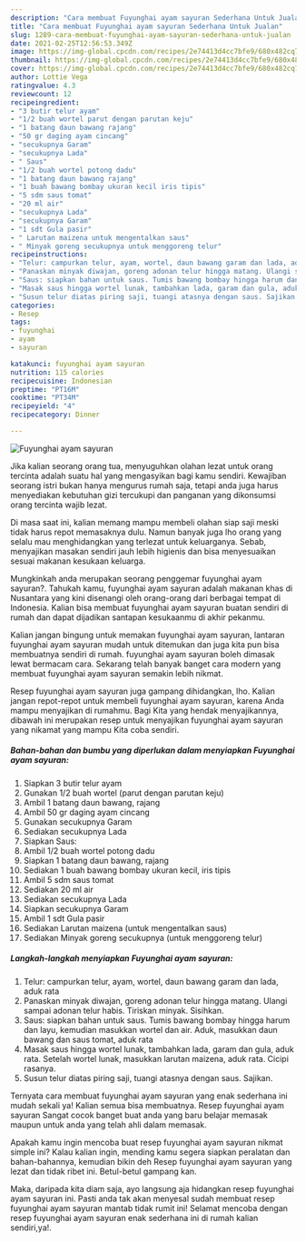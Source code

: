 ```yaml
---
description: "Cara membuat Fuyunghai ayam sayuran Sederhana Untuk Jualan"
title: "Cara membuat Fuyunghai ayam sayuran Sederhana Untuk Jualan"
slug: 1289-cara-membuat-fuyunghai-ayam-sayuran-sederhana-untuk-jualan
date: 2021-02-25T12:56:53.349Z
image: https://img-global.cpcdn.com/recipes/2e74413d4cc7bfe9/680x482cq70/fuyunghai-ayam-sayuran-foto-resep-utama.jpg
thumbnail: https://img-global.cpcdn.com/recipes/2e74413d4cc7bfe9/680x482cq70/fuyunghai-ayam-sayuran-foto-resep-utama.jpg
cover: https://img-global.cpcdn.com/recipes/2e74413d4cc7bfe9/680x482cq70/fuyunghai-ayam-sayuran-foto-resep-utama.jpg
author: Lottie Vega
ratingvalue: 4.3
reviewcount: 12
recipeingredient:
- "3 butir telur ayam"
- "1/2 buah wortel parut dengan parutan keju"
- "1 batang daun bawang rajang"
- "50 gr daging ayam cincang"
- "secukupnya Garam"
- "secukupnya Lada"
- " Saus"
- "1/2 buah wortel potong dadu"
- "1 batang daun bawang rajang"
- "1 buah bawang bombay ukuran kecil iris tipis"
- "5 sdm saus tomat"
- "20 ml air"
- "secukupnya Lada"
- "secukupnya Garam"
- "1 sdt Gula pasir"
- " Larutan maizena untuk mengentalkan saus"
- " Minyak goreng secukupnya untuk menggoreng telur"
recipeinstructions:
- "Telur: campurkan telur, ayam, wortel, daun bawang garam dan lada, aduk rata"
- "Panaskan minyak diwajan, goreng adonan telur hingga matang. Ulangi sampai adonan telur habis. Tiriskan minyak. Sisihkan."
- "Saus: siapkan bahan untuk saus. Tumis bawang bombay hingga harum dan layu, kemudian masukkan wortel dan air. Aduk, masukkan daun bawang dan saus tomat, aduk rata"
- "Masak saus hingga wortel lunak, tambahkan lada, garam dan gula, aduk rata. Setelah wortel lunak, masukkan larutan maizena, aduk rata. Cicipi rasanya."
- "Susun telur diatas piring saji, tuangi atasnya dengan saus. Sajikan."
categories:
- Resep
tags:
- fuyunghai
- ayam
- sayuran

katakunci: fuyunghai ayam sayuran 
nutrition: 115 calories
recipecuisine: Indonesian
preptime: "PT16M"
cooktime: "PT34M"
recipeyield: "4"
recipecategory: Dinner

---
```



![Fuyunghai ayam sayuran](https://img-global.cpcdn.com/recipes/2e74413d4cc7bfe9/680x482cq70/fuyunghai-ayam-sayuran-foto-resep-utama.jpg)

Jika kalian seorang orang tua, menyuguhkan olahan lezat untuk orang tercinta adalah suatu hal yang mengasyikan bagi kamu sendiri. Kewajiban seorang istri bukan hanya mengurus rumah saja, tetapi anda juga harus menyediakan kebutuhan gizi tercukupi dan panganan yang dikonsumsi orang tercinta wajib lezat.

Di masa  saat ini, kalian memang mampu membeli olahan siap saji meski tidak harus repot memasaknya dulu. Namun banyak juga lho orang yang selalu mau menghidangkan yang terlezat untuk keluarganya. Sebab, menyajikan masakan sendiri jauh lebih higienis dan bisa menyesuaikan sesuai makanan kesukaan keluarga. 



Mungkinkah anda merupakan seorang penggemar fuyunghai ayam sayuran?. Tahukah kamu, fuyunghai ayam sayuran adalah makanan khas di Nusantara yang kini disenangi oleh orang-orang dari berbagai tempat di Indonesia. Kalian bisa membuat fuyunghai ayam sayuran buatan sendiri di rumah dan dapat dijadikan santapan kesukaanmu di akhir pekanmu.

Kalian jangan bingung untuk memakan fuyunghai ayam sayuran, lantaran fuyunghai ayam sayuran mudah untuk ditemukan dan juga kita pun bisa membuatnya sendiri di rumah. fuyunghai ayam sayuran boleh dimasak lewat bermacam cara. Sekarang telah banyak banget cara modern yang membuat fuyunghai ayam sayuran semakin lebih nikmat.

Resep fuyunghai ayam sayuran juga gampang dihidangkan, lho. Kalian jangan repot-repot untuk membeli fuyunghai ayam sayuran, karena Anda mampu menyajikan di rumahmu. Bagi Kita yang hendak menyajikannya, dibawah ini merupakan resep untuk menyajikan fuyunghai ayam sayuran yang nikamat yang mampu Kita coba sendiri.

<!--inarticleads1-->

##### Bahan-bahan dan bumbu yang diperlukan dalam menyiapkan Fuyunghai ayam sayuran:

1. Siapkan 3 butir telur ayam
1. Gunakan 1/2 buah wortel (parut dengan parutan keju)
1. Ambil 1 batang daun bawang, rajang
1. Ambil 50 gr daging ayam cincang
1. Gunakan secukupnya Garam
1. Sediakan secukupnya Lada
1. Siapkan  Saus:
1. Ambil 1/2 buah wortel potong dadu
1. Siapkan 1 batang daun bawang, rajang
1. Sediakan 1 buah bawang bombay ukuran kecil, iris tipis
1. Ambil 5 sdm saus tomat
1. Sediakan 20 ml air
1. Sediakan secukupnya Lada
1. Siapkan secukupnya Garam
1. Ambil 1 sdt Gula pasir
1. Sediakan  Larutan maizena (untuk mengentalkan saus)
1. Sediakan  Minyak goreng secukupnya (untuk menggoreng telur)




<!--inarticleads2-->

##### Langkah-langkah menyiapkan Fuyunghai ayam sayuran:

1. Telur: campurkan telur, ayam, wortel, daun bawang garam dan lada, aduk rata
1. Panaskan minyak diwajan, goreng adonan telur hingga matang. Ulangi sampai adonan telur habis. Tiriskan minyak. Sisihkan.
1. Saus: siapkan bahan untuk saus. Tumis bawang bombay hingga harum dan layu, kemudian masukkan wortel dan air. Aduk, masukkan daun bawang dan saus tomat, aduk rata
1. Masak saus hingga wortel lunak, tambahkan lada, garam dan gula, aduk rata. Setelah wortel lunak, masukkan larutan maizena, aduk rata. Cicipi rasanya.
1. Susun telur diatas piring saji, tuangi atasnya dengan saus. Sajikan.




Ternyata cara membuat fuyunghai ayam sayuran yang enak sederhana ini mudah sekali ya! Kalian semua bisa membuatnya. Resep fuyunghai ayam sayuran Sangat cocok banget buat anda yang baru belajar memasak maupun untuk anda yang telah ahli dalam memasak.

Apakah kamu ingin mencoba buat resep fuyunghai ayam sayuran nikmat simple ini? Kalau kalian ingin, mending kamu segera siapkan peralatan dan bahan-bahannya, kemudian bikin deh Resep fuyunghai ayam sayuran yang lezat dan tidak ribet ini. Betul-betul gampang kan. 

Maka, daripada kita diam saja, ayo langsung aja hidangkan resep fuyunghai ayam sayuran ini. Pasti anda tak akan menyesal sudah membuat resep fuyunghai ayam sayuran mantab tidak rumit ini! Selamat mencoba dengan resep fuyunghai ayam sayuran enak sederhana ini di rumah kalian sendiri,ya!.

